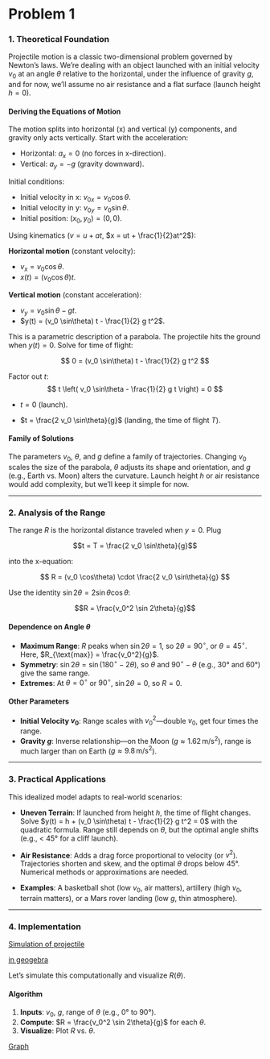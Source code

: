 # Problem 1

### 1. Theoretical Foundation

Projectile motion is a classic two-dimensional problem governed by Newton’s laws. We’re dealing with an object launched with an initial velocity $v_0$ at an angle $\theta$ relative to the horizontal, under the influence of gravity $g$, and for now, we’ll assume no air resistance and a flat surface (launch height $h = 0$).

#### Deriving the Equations of Motion
The motion splits into horizontal (x) and vertical (y) components, and gravity only acts vertically. Start with the acceleration:

- Horizontal: $a_x = 0$ (no forces in x-direction).
- Vertical: $a_y = -g$ (gravity downward).

Initial conditions:

- Initial velocity in x: $v_{0x} = v_0 \cos\theta$.
- Initial velocity in y: $v_{0y} = v_0 \sin\theta$.
- Initial position: $(x_0, y_0) = (0, 0)$.

Using kinematics ($v = u + at$, $x = ut + \frac{1}{2}at^2$):

**Horizontal motion** (constant velocity):

- $v_x = v_0 \cos\theta$.
- $x(t) = (v_0 \cos\theta) t$.

**Vertical motion** (constant acceleration):

- $v_y = v_0 \sin\theta - gt$.
- $y(t) = (v_0 \sin\theta) t - \frac{1}{2} g t^2$.

This is a parametric description of a parabola. The projectile hits the ground when $y(t) = 0$. Solve for time of flight:

$$
0 = (v_0 \sin\theta) t - \frac{1}{2} g t^2
$$

Factor out $t$:
$$
t \left( v_0 \sin\theta - \frac{1}{2} g t \right) = 0
$$

- $t = 0$ (launch).

- $t = \frac{2 v_0 \sin\theta}{g}$ (landing, the time of flight $T$).

#### Family of Solutions

The parameters $v_0$, $\theta$, and $g$ define a family of trajectories. Changing $v_0$ scales the size of the parabola, $\theta$ adjusts its shape and orientation, and $g$ (e.g., Earth vs. Moon) alters the curvature. Launch height $h$ or air resistance would add complexity, but we’ll keep it simple for now.

---

### 2. Analysis of the Range

The range $R$ is the horizontal distance traveled when $y = 0$. 
Plug 

$$t = T = \frac{2 v_0 \sin\theta}{g}$$

into the x-equation:

$$
R = (v_0 \cos\theta) \cdot \frac{2 v_0 \sin\theta}{g}
$$

Use the identity $\sin 2\theta = 2 \sin\theta \cos\theta$:

$$R = \frac{v_0^2 \sin 2\theta}{g}$$

#### Dependence on Angle $\theta$
- **Maximum Range**: $R$ peaks when $\sin 2\theta = 1$, so $2\theta = 90^\circ$, or $\theta = 45^\circ$. Here, $R_{\text{max}} = \frac{v_0^2}{g}$.
- **Symmetry**: $\sin 2\theta = \sin (180^\circ - 2\theta)$, so $\theta$ and $90^\circ - \theta$ (e.g., 30° and 60°) give the same range.
- **Extremes**: At $\theta = 0^\circ$ or $90^\circ$, $\sin 2\theta = 0$, so $R = 0$.

#### Other Parameters
- **Initial Velocity $v_0$**: Range scales with $v_0^2$—double $v_0$, get four times the range.
- **Gravity $g$**: Inverse relationship—on the Moon ($g \approx 1.62 \, \text{m/s}^2$), range is much larger than on Earth ($g \approx 9.8 \, \text{m/s}^2$).

---

### 3. Practical Applications

This idealized model adapts to real-world scenarios:
- **Uneven Terrain**: If launched from height $h$, the time of flight changes. Solve $y(t) = h + (v_0 \sin\theta) t - \frac{1}{2} g t^2 = 0$ with the quadratic formula. Range still depends on $\theta$, but the optimal angle shifts (e.g., < 45° for a cliff launch).

- **Air Resistance**: Adds a drag force proportional to velocity (or $v^2$). Trajectories shorten and skew, and the optimal $\theta$ drops below 45°. Numerical methods or approximations are needed.

- **Examples**: A basketball shot (low $v_0$, air matters), artillery (high $v_0$, terrain matters), or a Mars rover landing (low $g$, thin atmosphere).

---

### 4. Implementation

[Simulation of projectile](simulation_projectile.html)

[in geogebra](https://www.geogebra.org/calculator/jubc9rkb})



Let’s simulate this computationally and visualize $R(\theta)$.

#### Algorithm
1. **Inputs**: $v_0$, $g$, range of $\theta$ (e.g., 0° to 90°).
2. **Compute**: $R = \frac{v_0^2 \sin 2\theta}{g}$ for each $\theta$.
3. **Visualize**: Plot $R$ vs. $\theta$.

[Graph](prbl1.html)




